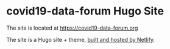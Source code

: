 # covid19-data-forum Hugo Site 

The site is located at https://covid19-data-forum.org

The site is a Hugo site + theme, [built and hosted by Netlify](https://netlify.com).
